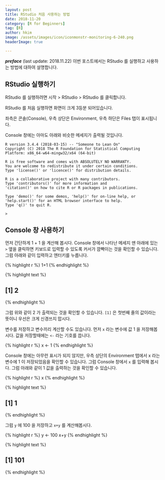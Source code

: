```yaml
---
layout: post  
title: RStudio 처음 사용하는 방법  
date: 2018-11-20  
category: [R for Beginners]  
tag: [R]  
author: hkim  
image: /assets/images/icon/iconmonstr-monitoring-6-240.png
headerImage: true

---
```


***preface*** (last update: 2018.11.22) 이번 포스트에서는 RStudio 를 실행하고 사용하는 방법에 대하여 설명합니다.


## RStudio 실행하기

RStudio 를 실행하려면 시작 > RStudio > RStudio 를 클릭합니다.

RStudio 를 처음 실행하면 화면이 크게 3등분 되어있습니다.

좌측은 콘솔(Console), 우측 상단은 Environment, 우측 하단은 Files 탭이 표시됩니다. 

Console 창에는 아마도 아래와 비슷한 메세지가 출력될 것입니다.

```
R version 3.4.4 (2018-03-15) -- "Someone to Lean On"
Copyright (C) 2018 The R Foundation for Statistical Computing
Platform: x86_64-w64-mingw32/x64 (64-bit)

R is free software and comes with ABSOLUTELY NO WARRANTY.
You are welcome to redistribute it under certain conditions.
Type 'license()' or 'licence()' for distribution details.

R is a collaborative project with many contributors.
Type 'contributors()' for more information and
'citation()' on how to cite R or R packages in publications.

Type 'demo()' for some demos, 'help()' for on-line help, or
'help.start()' for an HTML browser interface to help.
Type 'q()' to quit R.

> 
```

## Console 창 사용하기

먼저 간단하게 1 + 1 을 계산해 봅시다. Console 창에서 나타난 메세지 맨 아래에 있는 `>` 옆을 클릭하면 키보드로 입력할 수 있도록 커서가 깜빡이는 것을 확인할 수 있습니다. 그럼 아래와 같이 입력하고 엔터키를 누릅니다.


{% highlight r %}
1+1
{% endhighlight %}



{% highlight text %}
## [1] 2
{% endhighlight %}

그럼 위와 같이 2 가 출력되는 것을 확인할 수 있습니다. `[1]` 은 첫번째 줄의 값이라는 뜻이니 우선은 크게 신경쓰지 맙시다.

변수를 저장하고 변수끼리 계산할 수도 있습니다. 먼저 `x` 라는 변수에 값 1 을 저장해봅시다. 값을 저장할때에는 `<-` 라는 기호를 씁니다.


{% highlight r %}
x <- 1
{% endhighlight %}

Console 창에는 아무런 표시가 되지 않지만, 우측 상단의 Environment 탭에서 x 라는 변수에 1 이 저장되었음을 확인할 수 있습니다. 그럼 Console 창에서 `x` 를 입력해 봅시다. 그럼 아래와 같이 1 값을 출력하는 것을 확인할 수 있습니다.


{% highlight r %}
x
{% endhighlight %}



{% highlight text %}
## [1] 1
{% endhighlight %}

그럼 `y` 에 100 을 저장하고 `x+y` 를 계산해봅시다.


{% highlight r %}
y <- 100
x+y
{% endhighlight %}



{% highlight text %}
## [1] 101
{% endhighlight %}







